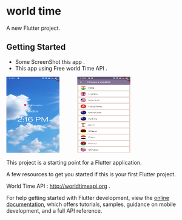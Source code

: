 # world time

A new Flutter project.

## Getting Started

- Some ScreenShot this app . 
- This app using Free world Time API .

<img src="./assets/SS2.jpg" width="140" height="200"/> &nbsp;&nbsp;&nbsp;&nbsp;&nbsp;&nbsp;&nbsp;&nbsp;&nbsp;&nbsp;
<img src="./assets/SS1.jpg" width="140" height="200"/>

This project is a starting point for a Flutter application.

A few resources to get you started if this is your first Flutter project.

World Time API : http://worldtimeapi.org .

For help getting started with Flutter development, view the
[online documentation](https://docs.flutter.dev/), which offers tutorials,
samples, guidance on mobile development, and a full API reference.
